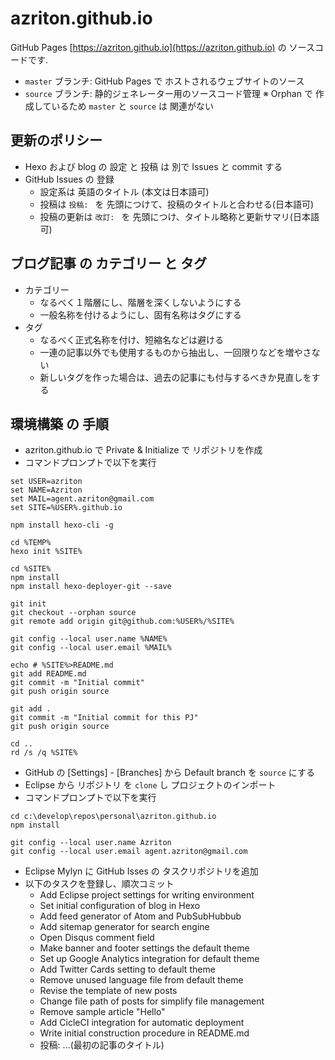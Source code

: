 # azriton.github.io
GitHub Pages [https://azriton.github.io](https://azriton.github.io) の ソースコードです.
- `master` ブランチ: GitHub Pages で ホストされるウェブサイトのソース
- `source` ブランチ: 静的ジェネレーター用のソースコード管理
※ Orphan で 作成しているため `master` と `source` は 関連がない

## 更新のポリシー
- Hexo および blog の 設定 と 投稿 は 別で Issues と commit する
- GitHub Issues の 登録
    - 設定系は 英語のタイトル (本文は日本語可)
    - 投稿は `投稿: ` を 先頭につけて、投稿のタイトルと合わせる(日本語可)
    - 投稿の更新は `改訂: ` を 先頭につけ、タイトル略称と更新サマリ(日本語可)

## ブログ記事 の カテゴリー と タグ
- カテゴリー
    - なるべく１階層にし、階層を深くしないようにする
    - 一般名称を付けるようにし、固有名称はタグにする
- タグ
    - なるべく正式名称を付け、短縮名などは避ける
    - 一連の記事以外でも使用するものから抽出し、一回限りなどを増やさない
    - 新しいタグを作った場合は、過去の記事にも付与するべきか見直しをする

## 環境構築 の 手順
- azriton.github.io で Private & Initialize で リポジトリを作成
- コマンドプロンプトで以下を実行
```shell-session
set USER=azriton
set NAME=Azriton
set MAIL=agent.azriton@gmail.com
set SITE=%USER%.github.io

npm install hexo-cli -g

cd %TEMP%
hexo init %SITE%

cd %SITE%
npm install
npm install hexo-deployer-git --save

git init
git checkout --orphan source
git remote add origin git@github.com:%USER%/%SITE%

git config --local user.name %NAME%
git config --local user.email %MAIL%

echo # %SITE%>README.md
git add README.md
git commit -m "Initial commit"
git push origin source

git add .
git commit -m "Initial commit for this PJ"
git push origin source

cd ..
rd /s /q %SITE%
```

- GitHub の [Settings] - [Branches] から Default branch を `source` にする
- Eclipse から リポジトリ を `clone` し プロジェクトのインポート
- コマンドプロンプトで以下を実行
```shell-session
cd c:\develop\repos\personal\azriton.github.io
npm install

git config --local user.name Azriton
git config --local user.email agent.azriton@gmail.com
```

- Eclipse Mylyn に GitHub Isses の タスクリポジトリを追加
- 以下のタスクを登録し、順次コミット
  - Add Eclipse project settings for writing environment
  - Set initial configuration of blog in Hexo
  - Add feed generator of Atom and PubSubHubbub
  - Add sitemap generator for search engine
  - Open Disqus comment field
  - Make banner and footer settings the default theme
  - Set up Google Analytics integration for default theme
  - Add Twitter Cards setting to default theme
  - Remove unused language file from default theme
  - Revise the template of new posts
  - Change file path of posts for simplify file management
  - Remove sample article "Hello"
  - Add CicleCI integration for automatic deployment
  - Write initial construction procedure in README.md
  - 投稿: ...(最初の記事のタイトル)
